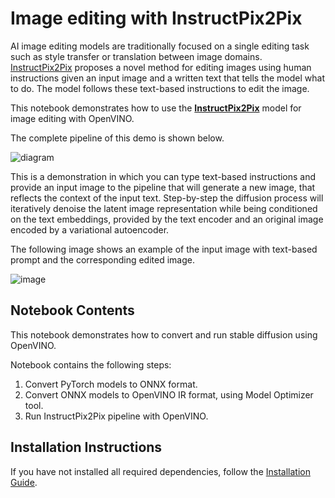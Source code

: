 # Image editing with InstructPix2Pix

AI image editing models are traditionally focused on a single editing task such as style transfer or translation between image domains. [InstructPix2Pix](https://www.timothybrooks.com/instruct-pix2pix/) proposes a novel method for editing images using human instructions given an input image and a written text that tells the model what to do. The model follows these text-based instructions to edit the image.

This notebook demonstrates how to use the **[InstructPix2Pix](https://github.com/timothybrooks/instruct-pix2pix)** model for image editing with OpenVINO.

The complete pipeline of this demo is shown below.

![diagram](https://user-images.githubusercontent.com/29454499/214895365-3063ac11-0486-4d9b-9e25-8f469aba5e5d.png)

This is a demonstration in which you can type text-based instructions and provide an input image to the pipeline that will generate a new image, that reflects the context of the input text.
Step-by-step the diffusion process will iteratively denoise the latent image representation while being conditioned on the text embeddings, provided by the text encoder and an original image encoded by a variational autoencoder.

The following image shows an example of the input image with text-based prompt and the corresponding edited image.

![image](https://user-images.githubusercontent.com/29454499/219943222-d46a2e2d-d348-4259-8431-37cf14727eda.png)

## Notebook Contents

This notebook demonstrates how to convert and run stable diffusion using OpenVINO.

Notebook contains the following steps:
1. Convert PyTorch models to ONNX format.
2. Convert ONNX models to OpenVINO IR format, using Model Optimizer tool.
3. Run InstructPix2Pix pipeline with OpenVINO.

## Installation Instructions

If you have not installed all required dependencies, follow the [Installation Guide](https://github.com/openvinotoolkit/openvino_notebooks/blob/main/README.md).
